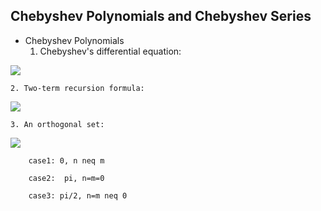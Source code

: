 ## **Chebyshev Polynomials and Chebyshev Series**
*  Chebyshev Polynomials
	1. Chebyshev's differential equation:

![](http://latex.codecogs.com/gif.latex?(1-x^2)y^{"}-xy^{'}+\lambda%y=0%,where%-1%\leq%x%\leq%1)

	2. Two-term recursion formula:

![](http://latex.codecogs.com/gif.latex?T_{n+1}(x)=2xT_n(x)-T_{n-1}(x)%\quad%with%\quad%T_0(x)=1,\quad%T_1(x)=x)

	3. An orthogonal set:

![](http://latex.codecogs.com/gif.latex?\int_{-1}^1%\frac{1}{\sqrt{1-x^2}}T_n(x)T_m(x)dx=)

		case1: 0, n neq m

		case2:  pi, n=m=0

		case3: pi/2, n=m neq 0

	